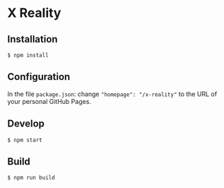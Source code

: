 # X Reality

## Installation

    $ npm install

## Configuration

In the file `package.json`: change `"homepage": "/x-reality"` to the URL of your personal GitHub Pages.

## Develop

    $ npm start

## Build

    $ npm run build